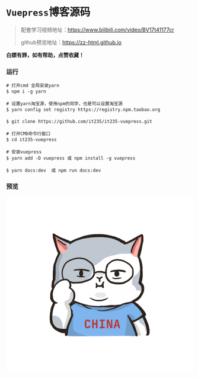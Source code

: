 # `Vuepress`博客源码

> 配套学习视频地址：https://www.bilibili.com/video/BV17t41177cr
>
> github预览地址：https://zz-html.github.io

**白嫖有罪，如有帮助，点赞收藏！**

### 运行

```
# 打开cmd 全局安装yarn
$ npm i -g yarn

# 设置yarn淘宝源，使用npm的同学，也是可以设置淘宝源
$ yarn config set registry https://registry.npm.taobao.org

$ git clone https://github.com/it235/it235-vuepress.git

# 打开CMD命令行窗口
$ cd it235-vuepress

# 安装vuepress
$ yarn add -D vuepress 或 npm install -g vuepress

$ yarn docs:dev  或 npm run docs:dev
```

### 预览

![1563786698861](./docs/.vuepress/public/avatar.png)
